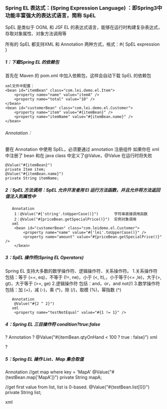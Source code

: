### Spring EL 表达式：(Spring Expression Language) ：即Spring3中功能丰富强大的表达式语言，简称 SpEL

SpEL 是类似于 OGNL 和 JSF EL 的表达式语言，能够在运行时构建复杂表达式，存取对象属性、对象方法调用等

所有的 SpEL 都支持XML 和 Annotation 两种方式，格式：#{ SpEL expression }

##### 1：下载Spring EL 的依赖包

首先在 Maven 的 pom.xml 中加入依赖包，这样会自动下载 SpEL 的依赖包

```
xml文件中配置：
<bean id="itemBean" class="com.lei.demo.el.Item">
	<property name="name" value="itemA" />
	<property name="total" value="10" />
</bean>
<bean id="customerBean" class="com.lei.demo.el.Customer">
	<property name="item" value="#{itemBean}" />
	<property name="itemName" value="#{itemBean.name}" />
</bean>
```

###### Annotation：

要在 Annotation 中使用 SpEL，必须要通过 annotation 注册组件 如果你在 xml 中注册了 bean 和在 java class 中定义了@Value，@Value 在运行时将失败

```
@Value("#{itemBean}")
private Item item;
@Value("#{itemBean.name}")
private String itemName;
```

##### 2：SpEL 方法调用：SpEL 允许开发者用 El 运行方法函数，并且允许将方法返回值注入到属性中

```
   Annotation
	1：@Value("#{'string'.toUpperCase()}")   	字符串直接调用函数
	2：@Value("#{priceBean.getSpecialPrice()}") 	实例对象调用
   xml
	<bean id="customerBean" class="com.leidemo.el.Customer">
		<property name="name" value="#{'lei'.toUpperCase()}" />
		<property name="amount" value="#{priceBean.getSpecialPrice()}" />
	</bean>
```

##### 3：SpEL 操作符(Spring EL Operators)

Spring EL 支持大多数的数学操作符、逻辑操作符、关系操作符。 1.关系操作符 包括：等于 (==, eq)，不等于 (!=, ne)，小于 (<, lt),，小于等于(<= ,le)，大于(>, gt)，大于等于 (>=, ge) 2.逻辑操作符 包括：and，or，and not(!) 3.数学操作符 包括：加 (+)，减 (-)，乘 (*)，除 (/)，取模 (%)，幂指数 (^)

```
   Annotation
	@Value("#{2 ^ 2}")
   xml
	<property name="testNotEqual" value="#{1 != 1}" />
```

##### 4：Spring EL 三目操作符 condition?true:false

? Annotation ?	@Value("#{itemBean.qtyOnHand < 100 ? true : false}") xml

?

##### 5：Spring EL 操作 List、Map 集合取值

Annotation //get map where key = 'MapA' @Value("#{testBean.map['MapA']}") private String mapA;

//get first value from list, list is 0-based. @Value("#{testBean.list[0]}") private String list;

xml
